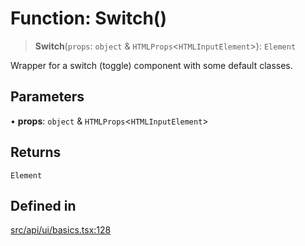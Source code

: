 # Function: Switch()

> **Switch**(`props`: `object` & `HTMLProps`\<`HTMLInputElement`\>): `Element`

Wrapper for a switch (toggle) component with some default classes.

## Parameters

• **props**: `object` & `HTMLProps`\<`HTMLInputElement`\>

## Returns

`Element`

## Defined in

[src/api/ui/basics.tsx:128](https://github.com/blacksmithgu/datacore/blob/b2f12b09abf3864956181ba4f5c7075bc281ce27/src/api/ui/basics.tsx#L128)
